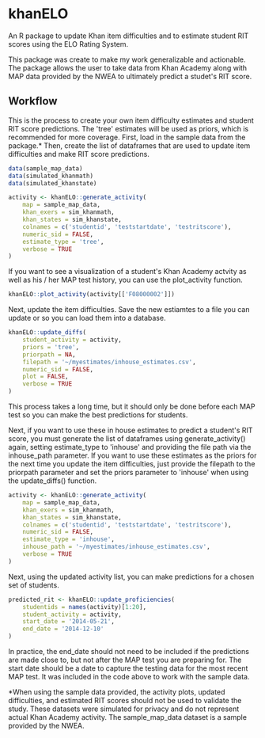 # khanELO
An R package to update Khan item difficulties and to estimate student RIT scores using the ELO Rating System.

This package was create to make my work generalizable and actionable. The package allows the user to take data from Khan Academy along with MAP data provided by the NWEA to ultimately predict a studet's RIT score.

## Workflow

This is the process to create your own item difficulty estimates and student RIT score predictions. The 'tree' estimates will be used as priors, which is recommended for more coverage. First, load in the sample data from the package.* Then, create the list of dataframes that are used to update item difficulties and make RIT score predictions.

```r
data(sample_map_data)
data(simulated_khanmath)
data(simulated_khanstate)

activity <- khanELO::generate_activity(
    map = sample_map_data,
    khan_exers = sim_khanmath,
    khan_states = sim_khanstate,
    colnames = c('studentid', 'teststartdate', 'testritscore'),
    numeric_sid = FALSE,
    estimate_type = 'tree',
    verbose = TRUE
)
```
If you want to see a visualization of a student's Khan Academy actvity as well as his / her MAP test history, you can use the plot_activity function.

```r
khanELO::plot_activity(activity[['F08000002']])
```

Next, update the item difficulties. Save the new estiamtes to a file you can update or so you can load them into a database.

```r
khanELO::update_diffs(
    student_activity = activity,
    priors = 'tree',
    priorpath = NA,
    filepath = '~/myestimates/inhouse_estimates.csv',
    numeric_sid = FALSE,
    plot = FALSE,
    verbose = TRUE
)
```

This process takes a long time, but it should only be done before each MAP test so you can make the best predictions for students. 

Next, if you want to use these in house estimates to predict a student's RIT score, you must generate the list of dataframes using generate_activity() again, setting estimate_type to 'inhouse' and providing the file path via the inhouse_path parameter. If you want to use these estimates as the priors for the next time you update the item difficulties, just provide the filepath to the priorpath parameter and set the priors parameter to 'inhouse' when using the update_diffs() function.

```r
activity <- khanELO::generate_activity(
    map = sample_map_data,
    khan_exers = sim_khanmath,
    khan_states = sim_khanstate,
    colnames = c('studentid', 'teststartdate', 'testritscore'),
    numeric_sid = FALSE,
    estimate_type = 'inhouse',
    inhouse_path = '~/myestimates/inhouse_estimates.csv',
    verbose = TRUE
)
```

Next, using the updated activity list, you can make predictions for a chosen set of students. 

```r
predicted_rit <- khanELO::update_proficiencies(
    studentids = names(activity)[1:20],
    student_activity = activity,
    start_date = '2014-05-21',
    end_date = '2014-12-10'
)
```

In practice, the end_date should not need to be included if the predictions are made close to, but not after the MAP test you are preparing for. The start date should be a date to capture the testing data for the most recent MAP test. It was included in the code above to work with the sample data.

*When using the sample data provided, the activity plots, updated difficulties, and estimated RIT scores should not be used to validate the study. These datasets were simulated for privacy and do not represent actual Khan Academy activity. The sample_map_data dataset is a sample provided by the NWEA.

